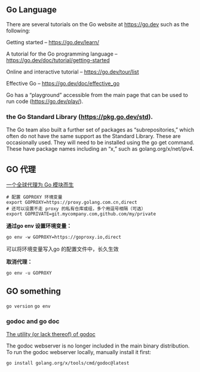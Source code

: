 ## Go Language

There are several tutorials on the Go website at https://go.dev such as the following:

Getting started – https://go.dev/learn/

A tutorial for the Go programming language – https://go.dev/doc/tutorial/getting-started

Online and interactive tutorial – https://go.dev/tour/list

Effective Go – https://go.dev/doc/effective_go

Go has a “playground” accessible from the main page that can be used to run code (https://go.dev/play/).


### the Go Standard Library (https://pkg.go.dev/std).

The Go team also built a further set of packages as “subrepositories,” which often do not have the same support as the Standard Library. These are occasionally used. They will need to be installed using the go get command. These have package names including an “x,” such as golang.org/x/net/ipv4.
 


## GO 代理

[一个全球代理为 Go 模块而生](https://goproxy.io/zh/)
```
# 配置 GOPROXY 环境变量
export GOPROXY=https://proxy.golang.com.cn,direct
# 还可以设置不走 proxy 的私有仓库或组，多个用逗号相隔（可选）
export GOPRIVATE=git.mycompany.com,github.com/my/private
```

**通过go env 设置环境变量：**

`go env -w GOPROXY=https://goproxy.io,direct`

可以将环境变量写入go 的配置文件中，长久生效

**取消代理：**

`go env -u GOPROXY`  

## GO something

`go version`  `go env`

### godoc and go doc

[The utility (or lack thereof) of godoc](https://forum.golangbridge.org/t/the-utility-or-lack-thereof-of-godoc/27906)

The godoc webserver is no longer included in the main binary distribution. To run the godoc webserver locally, manually install it first:
 
`go install golang.org/x/tools/cmd/godoc@latest`


